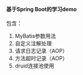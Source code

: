#### 基于Spring Boot的学习demo

包含：
1. MyBatis参数用法
2. 自定义注解处理
3. 请求日志记录（AOP）
4. 方法超时记录（AOP）
5. druid连接池使用

